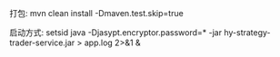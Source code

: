 打包:
mvn clean install -Dmaven.test.skip=true

启动方式:
setsid java -Djasypt.encryptor.password=* -jar hy-strategy-trader-service.jar > app.log 2>&1 &

